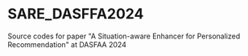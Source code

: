 # SARE_DASFFA2024
Source codes for paper "A Situation-aware Enhancer for Personalized Recommendation" at DASFAA 2024
